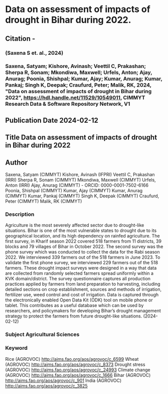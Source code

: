 # Data on assessment of impacts of drought in Bihar during 2022.
## Citation - 
### (Saxena S et. al., 2024)
### Saxena, Satyam; Kishore, Avinash; Veettil C, Prakashan; Sherpa R, Sonam; Mkondiwa, Maxwell; Urfels, Anton; Ajay, Anurag; Poonia, Shishpal; Kumar, Ajay; Kumar, Anurag; Kumar, Pankaj; Singh K, Deepak; Craufurd, Peter; Malik, RK, 2024, "Data on assessment of impacts of drought in Bihar during 2022", https://hdl.handle.net/11529/10549011, CIMMYT Research Data & Software Repository Network, V1
## Publication Date 	    2024-02-12
## Title 	Data on assessment of impacts of drought in Bihar during 2022
## Author 	
Saxena, Satyam (CIMMYT)
Kishore, Avinash (IFPRI)
Veettil C, Prakashan (IRRI)
Sherpa R, Sonam (CIMMYT)
Mkondiwa, Maxwell (CIMMYT)
Urfels, Anton (IRRI)
Ajay, Anurag (CIMMYT) - ORCID: 0000-0001-7502-6166
Poonia, Shishpal (CIMMYT)
Kumar, Ajay (CIMMYT)
Kumar, Anurag (CIMMYT)
Kumar, Pankaj (CIMMYT)
Singh K, Deepak (CIMMYT)
Craufurd, Peter (CIMMYT)
Malik, RK (CIMMYT)

### Description 	
Agriculture is the most severely affected sector due to drought-like situations. Bihar is one of the most vulnerable states to drought due to its geographical location, and its high dependency on rainfed agriculture. The first survey, in Kharif season 2022 covered 518 farmers from 11 districts, 39 blocks and 79 villages of Bihar in October 2022. The second survey was the phone survey which was conducted to collect the data for the Rabi season 2022. We interviewed 339 farmers out of the 518 farmers in June 2023. To validate the first phone survey, we interviewed 229 farmers out of the 518 farmers. These drought impact surveys were designed in a way that data are collected from randomly selected farmers spread uniformly within a KVK domain/district. The survey questionnaire captures all production practices applied by farmers from land preparation to harvesting, including detailed sections on crop establishment, sources and methods of irrigation, fertilizer use, weed control and cost of irrigation. Data is captured through the electronically enabled Open Data Kit (ODK) tool on mobile phone or tablet. This contributes as a useful database which can be used by researchers, and policymakers for developing Bihar’s drought management strategy to protect the farmers from future drought-like situations. (2024-02-12)
### Subject 	Agricultural Sciences
### Keyword 	
Rice (AGROVOC) http://aims.fao.org/aos/agrovoc/c_6599
Wheat (AGROVOC) http://aims.fao.org/aos/agrovoc/c_8373
Drought stress (AGROVOC) http://aims.fao.org/aos/agrovoc/c_24993
Climate change (AGROVOC) http://aims.fao.org/aos/agrovoc/c_1666
Bihar (AGROVOC) http://aims.fao.org/aos/agrovoc/c_901
India (AGROVOC) http://aims.fao.org/aos/agrovoc/c_3825

